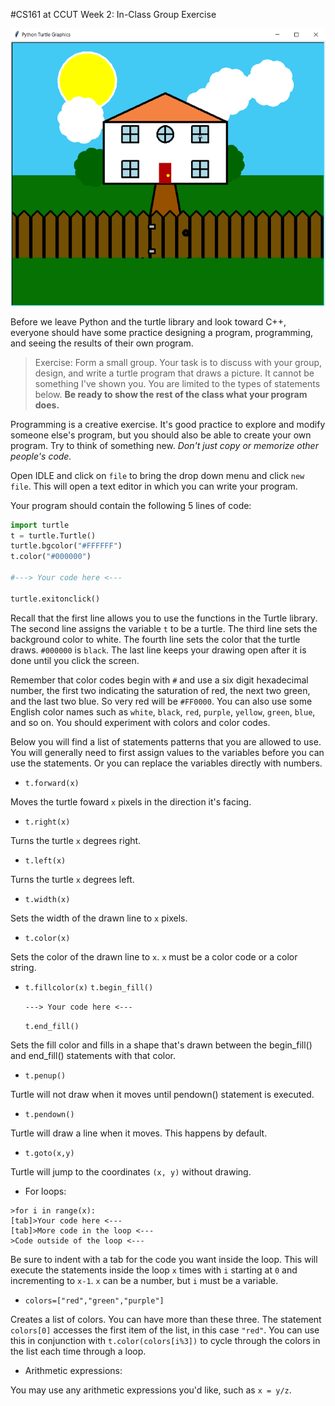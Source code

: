 #CS161 at CCUT Week 2: In-Class Group Exercise

![House](House.png)

Before we leave Python and the turtle library and look toward C++, everyone should have some practice designing a program, programming, and seeing the results of their own program.

>Exercise:
Form a small group. Your task is to discuss with your group, design, and write a turtle program that draws a picture. It cannot be something I've shown you. You are limited to the types of statements below.
**Be ready to show the rest of the class what your program does.**

Programming is a creative exercise. It's good practice to explore and modify someone else's program, but you should also be able to create your own program. Try to think of something new. *Don't just copy or memorize other people's code.*

Open IDLE and click on `file` to bring the drop down menu and click `new file`. This will open a text editor in which you can write your program.

Your program should contain the following 5 lines of code:

```py
import turtle
t = turtle.Turtle()
turtle.bgcolor("#FFFFFF")
t.color("#000000")

#---> Your code here <---

turtle.exitonclick()
```

Recall that the first line allows you to use the functions in the Turtle library. The second line assigns the variable `t` to be a turtle. The third line sets the background color to white. The fourth line sets the color that the turtle draws. `#000000` is `black`. The last line keeps your drawing open after it is done until you click the screen.

Remember that color codes begin with `#` and use a six digit hexadecimal number, the first two indicating the saturation of red, the next two green, and the last two blue. So very red will be `#FF0000`. You can also use some English color names such as `white`, `black`, `red`, `purple`, `yellow`, `green`, `blue`, and so on. You should experiment with colors and color codes.

Below you will find a list of statements patterns that you are allowed to use. You will generally need to first assign values to the variables before you can use the statements. Or you can replace the variables directly with numbers.

* `t.forward(x)`

Moves the turtle foward `x` pixels in the direction it's facing.

* `t.right(x)`

Turns the turtle `x` degrees right.

* `t.left(x)`

Turns the turtle `x` degrees left.

* `t.width(x)`

Sets the width of the drawn line to `x` pixels.

* `t.color(x)`

Sets the color of the drawn line to `x`. `x` must be a color code or a color string.

* `t.fillcolor(x)`
  `t.begin_fill()`

  ``---> Your code here <---``

  `t.end_fill()`

Sets the fill color and fills in a shape that's drawn between the begin_fill() and end_fill() statements with that color.

* `t.penup()`

Turtle will not draw when it moves until pendown() statement is executed.

* `t.pendown()`

Turtle will draw a line when it moves. This happens by default.

* `t.goto(x,y)`

Turtle will jump to the coordinates `(x, y)` without drawing.

* For loops:
```
>for i in range(x):
[tab]>Your code here <---
[tab]>More code in the loop <---
>Code outside of the loop <---
```

Be sure to indent with a tab for the code you want inside the loop. This will execute the statements inside the loop `x` times with `i` starting at `0` and incrementing to `x-1`. `x` can be a number, but `i` must be a variable.

* `colors=["red","green","purple"]`

Creates a list of colors. You can have more than these three. The statement `colors[0]` accesses the first item of the list, in this case `"red"`. You can use this in conjunction with `t.color(colors[i%3])` to cycle through the colors in the list each time through a loop.

* Arithmetic expressions:

You may use any arithmetic expressions you'd like, such as `x = y/z`.
